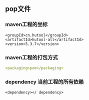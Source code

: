 ## pop文件

### maven工程的坐标
```
<groupId>cn.hutool</groupId>
<artifactId>hutool-all</artifactId>
<version>5.3.7</version>
```
### maven工程的打包方式
```yaml
<packaging>pom</packaging>
```

### dependency 当前工程的所有依赖
```
<dependency></ dependency>
```